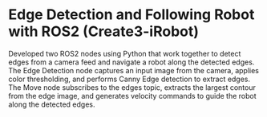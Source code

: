 # Edge Detection and Following Robot with ROS2 (Create3-iRobot)
Developed two ROS2 nodes using Python that work together to detect edges from a camera
feed and navigate a robot along the detected edges. The Edge Detection node captures
an input image from the camera, applies color thresholding, and performs Canny
Edge detection to extract edges. The Move node subscribes to the edges topic, extracts
the largest contour from the edge image, and generates velocity commands to guide the
robot along the detected edges.
